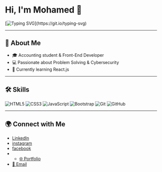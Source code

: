 # Hi, I'm Mohamed 👋  

[![Typing SVG](https://readme-typing-svg.herokuapp.com?size=24&duration=4000&color=F7DF1E&center=true&vCenter=true&lines=Front-End+Developer;)](https://git.io/typing-svg)

---

## 🚀 About Me
- 🎓 Accounting student & Front-End Developer  
- 💻 Passionate about Problem Solving & Cybersecurity  
- 🌱 Currently learning React.js  

---

## 🛠 Skills
![HTML5](https://img.shields.io/badge/HTML5-E34F26?style=for-the-badge&logo=html5&logoColor=white)
![CSS3](https://img.shields.io/badge/CSS3-1572B6?style=for-the-badge&logo=css3&logoColor=white)
![JavaScript](https://img.shields.io/badge/JavaScript-323330?style=for-the-badge&logo=javascript&logoColor=F7DF1E)
![Bootstrap](https://img.shields.io/badge/Bootstrap-563D7C?style=for-the-badge&logo=bootstrap&logoColor=white)
![Git](https://img.shields.io/badge/Git-F05032?style=for-the-badge&logo=git&logoColor=white)
![GitHub](https://img.shields.io/badge/GitHub-100000?style=for-the-badge&logo=github&logoColor=white)

---

## 🌍 Connect with Me
- [LinkedIn](https://www.linkedin.com/in/mohamed-abdelmoneim-284854292?utm_source=share&utm_campaign=share_via&utm_content=profile&utm_medium=android_app)
- [instagram](https://www.instagram.com/me.n.3m?igsh=MjkzNnpqY3M5azRj)
- [facebook](https://www.facebook.com/share/19iBcPfG4g/)
- - [🌐 Portfolio]([https://your-portfolio-link.com](https://men3m111.github.io/My-Portfolio/))  
- [📧 Email](mailto:your-email@example.com)
